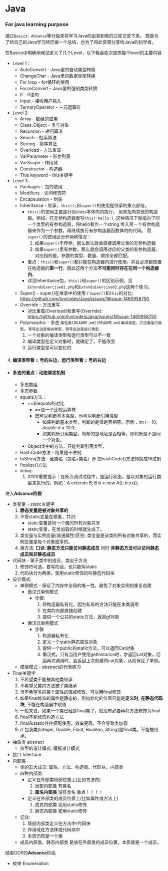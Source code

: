 # Java

### For java learning purpose

通过`Basics，Advance`等分级来将学习Java的由易到难的过程记录下来。
既是为了给自己的Java学习经历做一个总结，也为了将此资源分享给Java的初学者。

在Basics中明确地保证定义了几个Level，以下我会依次提炼每个level的主要内容

* Level 1：
  * AutoConvert - Java里的自动类型转换
  * ChangeChar - Java里的数据类型转换
  * For loop - for循环的使用
  * ForceConvert - Java里的强制类型转换
  * If - if语句
  * Input - 接收用户输入
  * TernaryOperator - 三元运算符
* Level 2:
  * Array - 数组的应用
  * Class_Object - 类与对象
  * Recursion - 递归算法
  * Search - 检索算法
  * Sorting - 排序算法
  * Overload - 方法重载
  * VarParameter - 形参列表
  * VarScope - 作用域
  * Constructor - 构造器
  * This keyword - this关键字
* Level 3:
  * Packages - 包的使用
  * Modifiers - 访问修饰符
  * Encapsulation - 封装
  * Inheritance - 继承，`this();`和`super()`的使用是继承的重点部份。
    * `this()`的使用主要是针对class本体内的执行，
      用来指向其他的构造器。例如，在无参构造器里写`this('hello')`, 这种情况下就指向了同一个类里的有参构造器，将hello看作一个string
      传入另一个有参构造器来作为一个参数，再继续执行有参构造器函数体内的代码。
      而`super()`的使用区分开两种情况：
      1. 如果`super()`不传参，那么默认就会直接调用父类的无参构造器
      2. 如果`super()`里有参数，那么就会调用对应的父类的有参构造器，对应指的是，参数的类型、数量、顺序全都匹配。
    * 重点：`this()`和`super()`都只能在构造器内进行使用，并且必须都放置在构造器的**第一行**。因此这两个方法**不可能同时存在在同一个构造器内**。
    * 详见Inheritance包，`this()`和`super()`的区别示例，见`ExtendsExercise01.php`和`ExtendsExercise02.php`这两个练习。
  * Super() - super()在继承中的使用 / `Super()`和`this`的对比: <https://github.com/luvcodes/Java/issues/1#issue-1460958750>
  * Override - 方法重写
    * 对比重载(Overload)和重写(Override): <https://github.com/luvcodes/Java/issues/1#issue-1460958750>
  * Polymorphic - 多态 `属性看[README.md](README.md)编译类型，方法看运行类型`，`等号左边是编译类型，等号右边是运行类型`
    1. 一个对象的编译类型和运行类型可以不一致
    2. 编译类型在定义对象时，就确定了，不能改变
    3. 运行类型是可以变化的

4. #### 编译类型看 = 号的左边，运行类型看 = 号的右边

* #### 多态的重点：动态绑定机制

  * 多态数组
  * 多态参数
  * equals方法：
    * ==和equals的对比
      * ==是一个比较运算符
      * 既可以判断基本类型，也可以判断引用类型
        * 如果判断基本类型，判断的是值是否相等。示例：int i = 10; double d = 10.0;
        * 如果判断引用类型，判断的是地址是否相等，即判断是不是同一个对象。
    * Object类中的方法，只能判断引用类型，
  * HashCode方法 - 结果是十进制
  * toString方法 - 全类名（包名+类名）@ 把hashCode()方法转换成16进制
  * finalize()方法
  * `debug`:
    1. ####重要提示：在断点调试过程中，是运行状态，是以对象的运行类型来执行的。例如：A extends B; B b = new A(); b.xx();

进入**Advance阶段**

* 类变量 - static关键字
  1. **静态变量是被对象共享的**
  2. 不管static变量在哪里，共识:
     * static变量是同一个类的所有对象共享
     * static变量，在类加载的时候就生成了。
  3. 类变量与实例变量(普通属性)区别: 类变量是该类的所有对象共享的，而实例变量是每个对象独享的。
  4. 类方法: **口诀: 静态方法只能访问静态成员** 同时 **非静态方法可以访问静态成员和非静态成员**
* 代码块 - 属于类中的成员，类似于方法
  1. 修饰符可选，要写的话，也只能写static
  2. 代码块分为两类，使用static修饰的叫静态代码块
* 设计模式:
  * 单例模式 - 保证了内存中全局的唯一性，避免了对象实例的重复创建
    * 饿汉式单例模式
      * 步骤:
        1. 将构造器私有化，因为私有的方法只能在本类调用
        2. 在类的内部直接创建
        3. 提供一个公共的static方法，返回gf对象
    * 懒汉式单例模式
      * 步骤
        1. 构造器私有化
        2. 定义一个static静态属性对象
        3. 提供一个public的static方法，可以返回Cat对象
        4. 懒汉式，只有当用户使用getInstance时，才返回cat对象，后面再次调用时，会返回上次创建的cat对象，从而保证了单例。
  * 模版模式 - abstract的代表练习
* Final关键字
  1. 不希望类不能被其他类继承
  2. 不希望父类的方法被子类继承
  3. 当不希望类的某个属性的值被修改，可以用final修饰
  4. 如果final修饰的属性是静态的，则初始化的位置只能是**定义时**, **在静态代码块**, 不能在构造器中赋值
  5. 一般来说，如果一个类已经是final类了，就没有必要再将方法修饰为final
  6. final不能修饰构造方法
  7. final和static往往搭配使用，效率更高，不会导致类加载
  8. // 包装类(Integer, Double, Float, Boolean, String)是final类，不能被继承。
* 抽象类 abstract
  * 典型的设计模式: 模版设计模式
* 接口 Interface
* 内部类
  * 类的五大成员: 属性、方法、构造器、代码块、内部类
  * 四种内部类:
    * 定义在外部类局部位置上(比如方法内)
      1. 局部内部类 有类名
      2. **匿名内部类** 没有类名 重点！！！！
    * 定义在外部类的成员位置上(比如属性或方法上)
      1. 成员内部类 没用static修饰
      2. 静态内部类 使用static修饰
  * 记住:
    1. 局部内部类定义在方法中/代码块
    2. 作用域在方法体或代码块中
    3. 本质仍然是一个类
  * 成员内部类、静态内部类 是放在外部类的成员位置，本质就是一个成员。

结束OOP的**Advance**阶段

* 枚举 Enumeration

